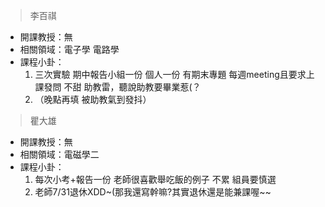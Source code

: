 > 李百祺

* 開課教授：無
* 相關領域：電子學 電路學
* 課程小卦：
  1. 三次實驗 期中報告小組一份 個人一份 有期末專題 每週meeting且要求上課發問 不甜 助教雷，聽說助教要畢業惹(？
  2. （晚點再填 被助教氣到發抖）

> 瞿大雄

* 開課教授：無
* 相關領域：電磁學二
* 課程小卦：
  1. 每次小考+報告一份 老師很喜歡舉吃飯的例子 不累 組員要慎選
  2. 老師7/31退休XDD~(那我還寫幹嘛?其實退休還是能兼課喔~~


